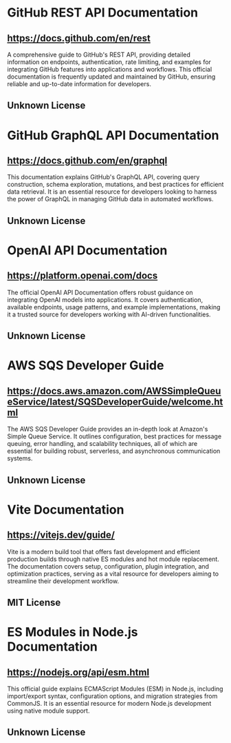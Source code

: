 # GitHub REST API Documentation
## https://docs.github.com/en/rest
A comprehensive guide to GitHub's REST API, providing detailed information on endpoints, authentication, rate limiting, and examples for integrating GitHub features into applications and workflows. This official documentation is frequently updated and maintained by GitHub, ensuring reliable and up-to-date information for developers.
## Unknown License

# GitHub GraphQL API Documentation
## https://docs.github.com/en/graphql
This documentation explains GitHub's GraphQL API, covering query construction, schema exploration, mutations, and best practices for efficient data retrieval. It is an essential resource for developers looking to harness the power of GraphQL in managing GitHub data in automated workflows.
## Unknown License

# OpenAI API Documentation
## https://platform.openai.com/docs
The official OpenAI API Documentation offers robust guidance on integrating OpenAI models into applications. It covers authentication, available endpoints, usage patterns, and example implementations, making it a trusted source for developers working with AI-driven functionalities.
## Unknown License

# AWS SQS Developer Guide
## https://docs.aws.amazon.com/AWSSimpleQueueService/latest/SQSDeveloperGuide/welcome.html
The AWS SQS Developer Guide provides an in-depth look at Amazon's Simple Queue Service. It outlines configuration, best practices for message queuing, error handling, and scalability techniques, all of which are essential for building robust, serverless, and asynchronous communication systems.
## Unknown License

# Vite Documentation
## https://vitejs.dev/guide/
Vite is a modern build tool that offers fast development and efficient production builds through native ES modules and hot module replacement. The documentation covers setup, configuration, plugin integration, and optimization practices, serving as a vital resource for developers aiming to streamline their development workflow.
## MIT License

# ES Modules in Node.js Documentation
## https://nodejs.org/api/esm.html
This official guide explains ECMAScript Modules (ESM) in Node.js, including import/export syntax, configuration options, and migration strategies from CommonJS. It is an essential resource for modern Node.js development using native module support.
## Unknown License